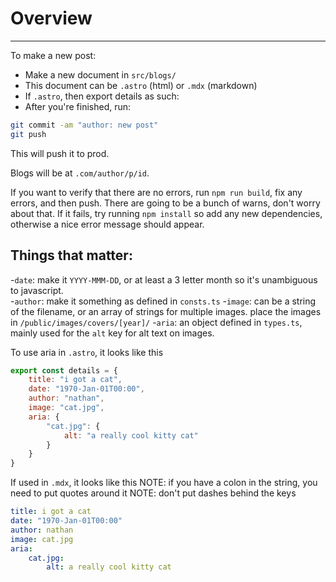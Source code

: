 # Overview

---
To make a new post:
-   Make a new document in `src/blogs/`
-   This document can be `.astro` (html) or `.mdx` (markdown)
-   If `.astro`, then export details as such:
-   After you're finished, run:

```bash
git commit -am "author: new post"
git push
```

This will push it to prod.

Blogs will be at `.com/author/p/id`.

If you want to verify that there are no errors, run `npm run build`, fix any errors, and then push. There are going to be a bunch of warns, don't worry about that. If it fails, try running `npm install` so add any new dependencies, otherwise a nice error message should appear.

## Things that matter:

-`date`: make it `YYYY-MMM-DD`, or at least a 3 letter month so it's unambiguous to javascript.  
-`author`: make it something as defined in `consts.ts`
-`image`: can be a string of the filename, or an array of strings for multiple images. place the images in `/public/images/covers/[year]/`
-`aria`: an object defined in `types.ts`, mainly used for the `alt` key for alt text on images.

To use aria in `.astro`, it looks like this

```js
export const details = {
    title: "i got a cat",
    date: "1970-Jan-01T00:00",
    author: "nathan",
    image: "cat.jpg",
    aria: {
        "cat.jpg": {
            alt: "a really cool kitty cat"
        }
    }
}
```

If used in `.mdx`, it looks like this
NOTE: if you have a colon in the string, you need to put quotes around it
NOTE: don't put dashes behind the keys
```yml
title: i got a cat
date: "1970-Jan-01T00:00"
author: nathan
image: cat.jpg
aria:
    cat.jpg:
        alt: a really cool kitty cat
```